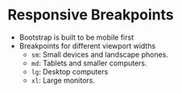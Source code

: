 # Responsive Breakpoints

* Bootstrap is built to be mobile first
* Breakpoints for different viewport widths
    * ```sm```: Small devices and landscape phones.
    * ```md```: Tablets and smaller computers.
    * ```lg```: Desktop computers
    * ```xl```: Large monitors.


